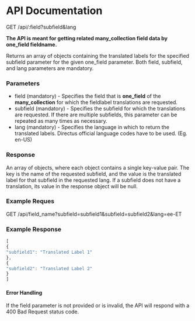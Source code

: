 # API Documentation

GET /api/:field?subfield&lang

**The API is meant for getting related many_collection field data by one_field fieldname.**

Returns an array of objects containing the translated labels for the specified subfield parameter for the given one_field parameter. Both field, subfield, and lang parameters are mandatory.

### Parameters

- field (mandatory) - Specifies the field that is **one_field** of the **many_collection** for which the fieldlabel translations are requested.
- subfield (mandatory) - Specifies the subfield for which the translations are requested. If there are multiple subfields, this parameter can be repeated as many times as necessary.<br>
- lang (mandatory) - Specifies the language in which to return the translated labels. Directus official language codes have to be used. (Eg. en-US)

### Response

An array of objects, where each object contains a single key-value pair. The key is the name of the requested subfield, and the value is the translated label for that subfield in the requested lang. If a subfield does not have a translation, its value in the response object will be null.

### Example Reques

GET /api/field_name?subfield=subfield1&subfield=subfield2&lang=ee-ET

### Example Response

```javascript
[
{
"subfield1": "Translated Label 1"
},
{
"subfield2": "Translated Label 2"
}
]
```
#### Error Handling
If the field parameter is not provided or is invalid, the API will respond with a 400 Bad Request status code.
